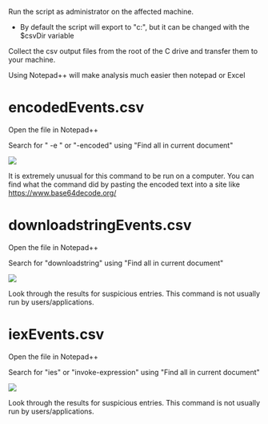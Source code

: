Run the script as administrator on the affected machine.

- By default the script will export to "c:\", but it can be changed with the $csvDir variable

Collect the csv output files from the root of the C drive and transfer them to your machine.


Using Notepad++ will make analysis much easier then notepad or Excel

# encodedEvents.csv
Open the file in Notepad++

Search for " -e " or "-encoded" using "Find all in current document"

![](https://i.imgur.com/YJUinEf.png)

It is extremely unusual for this command to be run on a computer. You can find what the command did by pasting the encoded text into a site like https://www.base64decode.org/

# downloadstringEvents.csv
Open the file in Notepad++

Search for "downloadstring" using "Find all in current document"

![](https://i.imgur.com/WjbCknV.png)

Look through the results for suspicious entries. This command is not usually run by users/applications.

# iexEvents.csv
Open the file in Notepad++

Search for "ies" or "invoke-expression" using "Find all in current document"

![](https://i.imgur.com/xuGViTo.png)

Look through the results for suspicious entries. This command is not usually run by users/applications.